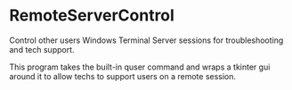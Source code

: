 # RemoteServerControl
Control other users Windows Terminal Server sessions for troubleshooting and tech support.

This program takes the built-in quser command and wraps a tkinter gui around it to allow techs to support users on a remote session.
